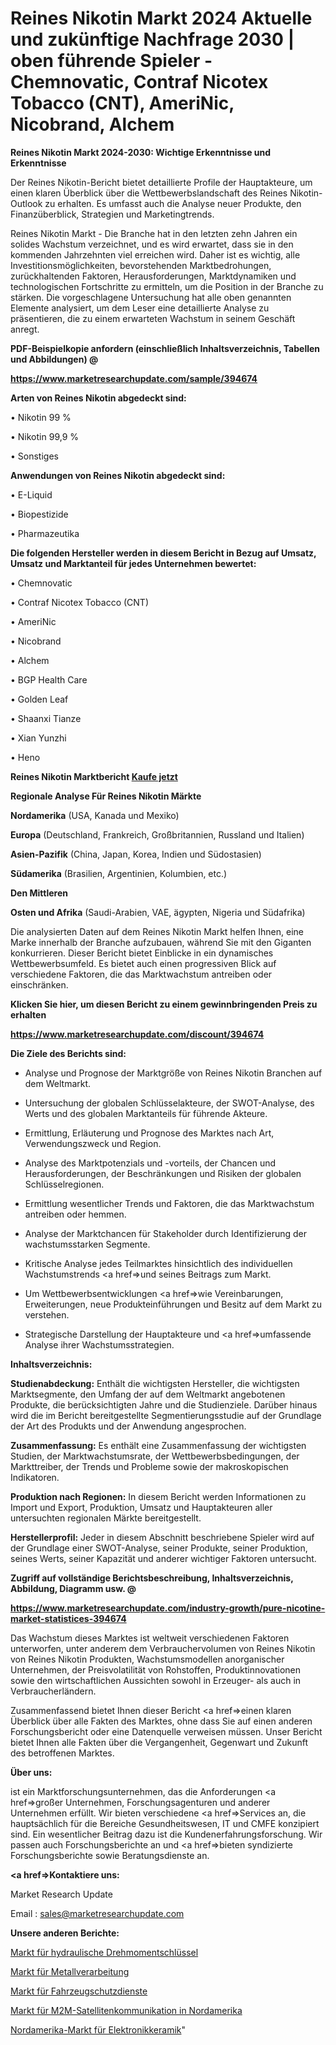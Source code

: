 # Reines Nikotin Markt 2024 Aktuelle und zukünftige Nachfrage 2030 | oben führende Spieler - Chemnovatic, Contraf Nicotex Tobacco (CNT), AmeriNic, Nicobrand, Alchem

<strong>Reines Nikotin Markt 2024-2030: Wichtige Erkenntnisse und Erkenntnisse</strong>

Der Reines Nikotin-Bericht bietet detaillierte Profile der Hauptakteure, um einen klaren Überblick über die Wettbewerbslandschaft des Reines Nikotin-Outlook zu erhalten. Es umfasst auch die Analyse neuer Produkte, den Finanzüberblick, Strategien und Marketingtrends.

Reines Nikotin Markt - Die Branche hat in den letzten zehn Jahren ein solides Wachstum verzeichnet, und es wird erwartet, dass sie in den kommenden Jahrzehnten viel erreichen wird. Daher ist es wichtig, alle Investitionsmöglichkeiten, bevorstehenden Marktbedrohungen, zurückhaltenden Faktoren, Herausforderungen, Marktdynamiken und technologischen Fortschritte zu ermitteln, um die Position in der Branche zu stärken. Die vorgeschlagene Untersuchung hat alle oben genannten Elemente analysiert, um dem Leser eine detaillierte Analyse zu präsentieren, die zu einem erwarteten Wachstum in seinem Geschäft anregt.



<strong><b>PDF-Beispielkopie anfordern (einschließlich Inhaltsverzeichnis, Tabellen und Abbildungen) @ </b></strong>

<strong><a href=https://www.marketresearchupdate.com/sample/394674>

<strong>https://www.marketresearchupdate.com/sample/394674</u></a></strong></strong>



<strong>Arten von Reines Nikotin abgedeckt sind:</strong>

• Nikotin 99 %

• Nikotin 99,9 %

• Sonstiges



<strong>Anwendungen von Reines Nikotin abgedeckt sind:</strong>

• E-Liquid

• Biopestizide

• Pharmazeutika



<strong>Die folgenden Hersteller werden in diesem Bericht in Bezug auf Umsatz, Umsatz und Marktanteil für jedes Unternehmen bewertet:</strong>

• Chemnovatic

• Contraf Nicotex Tobacco (CNT)

• AmeriNic

• Nicobrand

• Alchem

• BGP Health Care

• Golden Leaf

• Shaanxi Tianze

• Xian Yunzhi

• Heno



<strong>Reines Nikotin Marktbericht <a href=https://www.marketresearchupdate.com/buynow/394674>Kaufe jetzt</a></strong>



<strong>Regionale Analyse Für Reines Nikotin Märkte</strong>



<strong>Nordamerika</strong> (USA, Kanada und Mexiko)



<strong>Europa</strong> (Deutschland, Frankreich, Großbritannien, Russland und Italien)



<strong>Asien-Pazifik</strong> (China, Japan, Korea, Indien und Südostasien)



<strong>Südamerika</strong> (Brasilien, Argentinien, Kolumbien, etc.)



<strong>Den Mittleren</strong> 

<strong>Osten und Afrika</strong> (Saudi-Arabien, VAE, ägypten, Nigeria und Südafrika)

Die analysierten Daten auf dem Reines Nikotin Markt helfen Ihnen, eine Marke innerhalb der Branche aufzubauen, während Sie mit den Giganten konkurrieren. Dieser Bericht bietet Einblicke in ein dynamisches Wettbewerbsumfeld. Es bietet auch einen progressiven Blick auf verschiedene Faktoren, die das Marktwachstum antreiben oder einschränken.



<strong>Klicken Sie hier, um diesen Bericht zu einem gewinnbringenden Preis zu erhalten
</strong>

<strong><a href=https://www.marketresearchupdate.com/discount/394674>https://www.marketresearchupdate.com/discount/394674</b></u></strong></a>



<strong>Die Ziele des Berichts sind:</strong>

- Analyse und Prognose der Marktgröße von Reines Nikotin Branchen auf dem Weltmarkt.

- Untersuchung der globalen Schlüsselakteure, der SWOT-Analyse, des Werts und des globalen Marktanteils für führende Akteure.

- Ermittlung, Erläuterung und Prognose des Marktes nach Art, Verwendungszweck und Region.

- Analyse des Marktpotenzials und -vorteils, der Chancen und Herausforderungen, der Beschränkungen und Risiken der globalen Schlüsselregionen.

- Ermittlung wesentlicher Trends und Faktoren, die das Marktwachstum antreiben oder hemmen.

- Analyse der Marktchancen für Stakeholder durch Identifizierung der wachstumsstarken Segmente.

- Kritische Analyse jedes Teilmarktes hinsichtlich des individuellen Wachstumstrends <a href=>und</a> seines Beitrags zum Markt.

- Um Wettbewerbsentwicklungen <a href=>wie</a> Vereinbarungen, Erweiterungen, neue Produkteinführungen und Besitz auf dem Markt zu verstehen.

- Strategische Darstellung der Hauptakteure und <a href=>umfas</a>sende Analyse ihrer Wachstumsstrategien.



<strong>Inhaltsverzeichnis:</strong>



<strong>Studienabdeckung:</strong> Enthält die wichtigsten Hersteller, die wichtigsten Marktsegmente, den Umfang der auf dem Weltmarkt angebotenen Produkte, die berücksichtigten Jahre und die Studienziele. Darüber hinaus wird die im Bericht bereitgestellte Segmentierungsstudie auf der Grundlage der Art des Produkts und der Anwendung angesprochen.



<strong>Zusammenfassung:</strong> Es enthält eine Zusammenfassung der wichtigsten Studien, der Marktwachstumsrate, der Wettbewerbsbedingungen, der Markttreiber, der Trends und Probleme sowie der makroskopischen Indikatoren.



<strong>Produktion nach Regionen:</strong> In diesem Bericht werden Informationen zu Import und Export, Produktion, Umsatz und Hauptakteuren aller untersuchten regionalen Märkte bereitgestellt.



<strong>Herstellerprofil:</strong> Jeder in diesem Abschnitt beschriebene Spieler wird auf der Grundlage einer SWOT-Analyse, seiner Produkte, seiner Produktion, seines Werts, seiner Kapazität und anderer wichtiger Faktoren untersucht.



<strong><b>Zugriff auf vollständige Berichtsbeschreibung, Inhaltsverzeichnis, Abbildung, Diagramm usw. @ </b></strong>

<strong><a href=https://www.marketresearchupdate.com/industry-growth/pure-nicotine-market-statistices-394674>https://www.marketresearchupdate.com/industry-growth/pure-nicotine-market-statistices-394674</a></strong>

Das Wachstum dieses Marktes ist weltweit verschiedenen Faktoren unterworfen, unter anderem dem Verbrauchervolumen von Reines Nikotin von Reines Nikotin Produkten, Wachstumsmodellen anorganischer Unternehmen, der Preisvolatilität von Rohstoffen, Produktinnovationen sowie den wirtschaftlichen Aussichten sowohl in Erzeuger- als auch in Verbraucherländern.

Zusammenfassend bietet Ihnen dieser Bericht <a href=>einen</a> klaren Überblick über alle Fakten des Marktes, ohne dass Sie auf einen anderen Forschungsbericht oder eine Datenquelle verweisen müssen. Unser Bericht bietet Ihnen alle Fakten über die Vergangenheit, Gegenwart und Zukunft des betroffenen Marktes.



<strong>Über uns:</strong>

 ist ein Marktforschungsunternehmen, das die Anforderungen <a href=>großer</a> Unternehmen, Forschungsagenturen und anderer Unternehmen erfüllt. Wir bieten verschiedene <a href=>Services</a> an, die hauptsächlich für die Bereiche Gesundheitswesen, IT und CMFE konzipiert sind. Ein wesentlicher Beitrag dazu ist die Kundenerfahrungsforschung. Wir passen auch Forschungsberichte an und <a href=>bieten</a> syndizierte Forschungsberichte sowie Beratungsdienste an.



<strong><a href=>Kontaktiere uns:</a></strong>

Market Research Update

Email : sales@marketresearchupdate.com



<strong>Unsere anderen Berichte:</strong>

<a href=https://www.linkedin.com/pulse/hydraulic-torque-wrench-market-2023-trends>Markt für hydraulische Drehmomentschlüssel</a>

<a href=https://www.linkedin.com/pulse/metal-fabrication-market-size-industry-growth>Markt für Metallverarbeitung</a>

<a href=https://www.linkedin.com/pulse/vehicle-protection-service-market-2023-analysis-growth>Markt für Fahrzeugschutzdienste</a>

<a href=https://www.linkedin.com/pulse/north-america-m2m-satellite-communication-market>Markt für M2M-Satellitenkommunikation in Nordamerika</a>

<a href=https://www.linkedin.com/pulse/north-america-electronics-ceramics-market-2023-demand>Nordamerika-Markt für Elektronikkeramik</a>"
